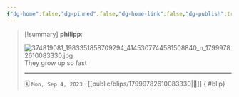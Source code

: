 ```yaml
---
{"dg-home":false,"dg-pinned":false,"dg-home-link":false,"dg-publish":true,"type":"blip","disabled rules":["yaml-title","yaml-title-alias","file-name-heading"],"title":"philipp on instagram @ 2023-09-04","created-date":"2023-09-04T17:00:00","updated-date":"2025-05-02T17:43:08","dg-path":"blips/17999782610083330.md","permalink":"/blips/17999782610083330/","dgPassFrontmatter":true,"created":"2023-09-04T17:00:00","updated":"2025-05-02T17:43:08"}
---
```


> [!summary] **philipp**:
>
> ![374819081_1983351858709294_4145307744581508840_n_17999782610083330.jpg](/img/user/attachments/374819081_1983351858709294_4145307744581508840_n_17999782610083330.jpg)
> They grow up so fast
> - - -
>
> 🗓️ `Mon, Sep 4, 2023` · [[public/blips/17999782610083330\|🔗]]
{ #blip}


